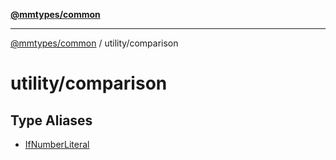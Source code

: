 [**@mmtypes/common**](../../README.md)

***

[@mmtypes/common](../../modules.md) / utility/comparison

# utility/comparison

## Type Aliases

- [IfNumberLiteral](type-aliases/IfNumberLiteral.md)
